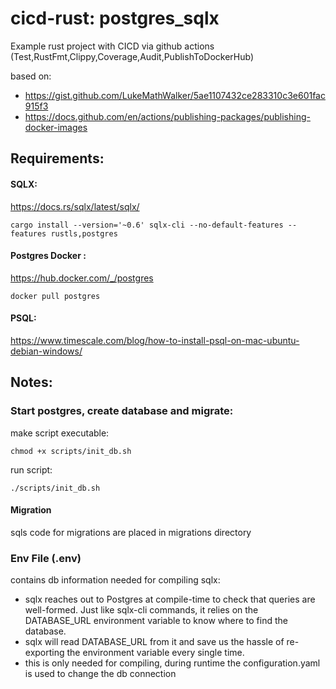 # cicd-rust: postgres_sqlx
Example rust project with CICD via github actions
(Test,RustFmt,Clippy,Coverage,Audit,PublishToDockerHub)

based on:
- https://gist.github.com/LukeMathWalker/5ae1107432ce283310c3e601fac915f3
- https://docs.github.com/en/actions/publishing-packages/publishing-docker-images


## Requirements:

#### SQLX:

https://docs.rs/sqlx/latest/sqlx/
     
    cargo install --version='~0.6' sqlx-cli --no-default-features --features rustls,postgres

#### Postgres Docker : 

https://hub.docker.com/_/postgres

    docker pull postgres


#### PSQL:

https://www.timescale.com/blog/how-to-install-psql-on-mac-ubuntu-debian-windows/

## Notes:


### Start postgres, create database and migrate:

 make script executable:
 
    chmod +x scripts/init_db.sh
run script:

    ./scripts/init_db.sh



#### Migration
sqls code for migrations are placed in migrations directory


### Env File (.env)
contains db information needed for compiling sqlx:
* sqlx reaches out to Postgres at compile-time to check that queries are well-formed. Just like sqlx-cli commands, it relies on the DATABASE_URL environment variable to know where to find the database.
* sqlx will read DATABASE_URL from it and save us the hassle of re-exporting the environment variable every single time.
* this is only needed for compiling, during runtime the configuration.yaml is used to change the db connection